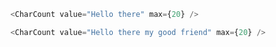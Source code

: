 

```js
  <CharCount value="Hello there" max={20} />
```

```js
  <CharCount value="Hello there my good friend" max={20} />
```
